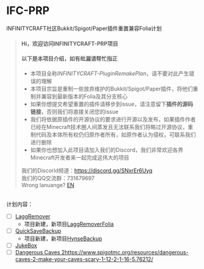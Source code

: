 # IFC-PRP
INFINITYCRAFT社区Bukkit/Spigot/Paper插件重置兼容Folia计划
> #### Hi，欢迎访问INFINITYCRAFT-PRP项目
> #### 以下是本项目介绍，如有纰漏请帮忙指正
>
> - 本项目全称*INFINITYCRAFT-PluginRemakePlan*，请不要对此产生错误的理解
> - 本项目宗旨是重制一些放弃维护的Bukkit/Spigot/Paper插件，将他们重制并兼容到最新版本的Folia及其分支核心
> - 如果你想提交希望重置的插件请移步到issue，请注意留下**插件的源码链接**，否则我们将直接关闭您的issue
> - 我们将依据原插件的开源协议的要求进行开源以及发布，如果插件作者已经在Minecraft技术圈人间蒸发且无法联系我们将略过开源协议，重制代码及本体所有权仍归原作者所有，如原作者认为侵权，可联系我们进行删除
> - 如果你也想加入此项目请加入我们的Discord，我们非常欢迎各界Minecraft开发者来一起完成这伟大的项目
>
>  我们的Discorld频道：https://discord.gg/SNxrEr6Uyq<br>
>  我们的QQ交流群：731679697<br>
>  Wrong lanuange? [EN](https://github.com/xiaoyueyoqwq/IFC-PRP/blob/main/README_EN.md)
<br>
计划内容：  

- [ ] [LaggRemover](https://github.com/Moki0/publish_LaggRemover)
  - 项目新建，新项目[LaggRemoverFolia](https://github.com/RIvance/LaggRemoverFolia)
- [ ] [QuickSaveBackup](https://github.com/rockyhawk64/QuickSaveBackups)
  - 项目新建，新项目[HynseBackup](https://github.com/MidnightTale/HynseBackup)
- [ ] [JukeBox](https://github.com/SkytAsul/JukeBox/issues/46#issuecomment-1537447821)
- [ ] [Dangerous Caves 2](https://www.spigotmc.org/resources/dangerous-caves-2-make-your-caves-scary-1-12-2-1-16-5.76212/)https://www.spigotmc.org/resources/dangerous-caves-2-make-your-caves-scary-1-12-2-1-16-5.76212/
